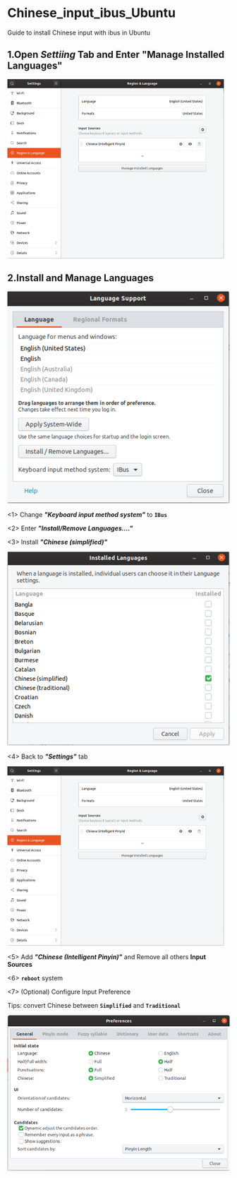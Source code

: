 # Chinese_input_ibus_Ubuntu
Guide to install Chinese input with ibus in Ubuntu

## 1.Open *Settiing* Tab and Enter "Manage Installed Languages"

<img src="Settings.png" width="490.5" height="406" />

## 2.Install and Manage Languages

<img src="Support.png" />

<1> Change ***"Keyboard input method system"*** to **`IBus`**

<2> Enter ***"Install/Remove Languages...."***

<3> Install ***"Chinese (simplified)"***

<img src="Languages.png" />

<4> Back to ***"Settings"*** tab

<img src="Settings.png" width="490.5" height="406" />

<5> Add ***"Chinese (Intelligent Pinyin)"*** and Remove all others **Input Sources**

<6> **`reboot`** system

<7> (Optional) Configure Input Preference

Tips: convert Chinese between **`Simplified`** and **`Traditional`**

<img src="Preferences.png" />
